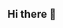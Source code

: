 ## Hi there 👋

<!--
**kilenicandroabellanoroxas25-glitch/kilenicandroabellanoroxas25-glitch** is a ✨ _special_ ✨ repository because its `README.md` (this file) appears on your GitHub profile.

Here are some ideas to get you started:

- 🔭 I’m currently working on this assignment
- 🌱 I’m currently learning Introduction to Computing or CS101
- 👯 I’m looking to collaborate on how to be better
- 🤔 I’m looking for help with anything in the near future
- 💬 Ask me about nothing, I don't know anything yet
- 📫 How to reach me: kilenicandroabellano.roxas25@bicol-u.edu.ph
- 😄 Pronouns: He/Him
- ⚡ Fun fact: I LOVE ANIME, MANGA/MANHWA/MANHUA, MUSIC, AND SLEEP
-->
